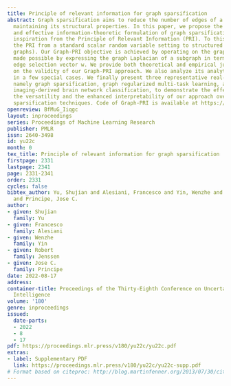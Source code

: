```yaml
---
title: Principle of relevant information for graph sparsification
abstract: Graph sparsification aims to reduce the number of edges of a graph while
  maintaining its structural properties. In this paper, we propose the first general
  and effective information-theoretic formulation of graph sparsification, by taking
  inspiration from the Principle of Relevant Information (PRI). To this end, we extend
  the PRI from a standard scalar random variable setting to structured data (i.e.,
  graphs). Our Graph-PRI objective is achieved by operating on the graph Laplacian,
  made possible by expressing the graph Laplacian of a subgraph in terms of a sparse
  edge selection vector w. We provide both theoretical and empirical justifications
  on the validity of our Graph-PRI approach. We also analyze its analytical solutions
  in a few special cases. We finally present three representative real-world applications,
  namely graph sparsification, graph regularized multi-task learning, and medical
  imaging-derived brain network classification, to demonstrate the effectiveness,
  the versatility and the enhanced interpretability of our approach over prevalent
  sparsification techniques. Code of Graph-PRI is available at https://github.com/SJYuCNEL/PRI-Graphs.
openreview: BfMuG_Iiqgc
layout: inproceedings
series: Proceedings of Machine Learning Research
publisher: PMLR
issn: 2640-3498
id: yu22c
month: 0
tex_title: Principle of relevant information for graph sparsification
firstpage: 2331
lastpage: 2341
page: 2331-2341
order: 2331
cycles: false
bibtex_author: Yu, Shujian and Alesiani, Francesco and Yin, Wenzhe and Jenssen, Robert
  and Principe, Jose C.
author:
- given: Shujian
  family: Yu
- given: Francesco
  family: Alesiani
- given: Wenzhe
  family: Yin
- given: Robert
  family: Jenssen
- given: Jose C.
  family: Principe
date: 2022-08-17
address:
container-title: Proceedings of the Thirty-Eighth Conference on Uncertainty in Artificial
  Intelligence
volume: '180'
genre: inproceedings
issued:
  date-parts:
  - 2022
  - 8
  - 17
pdf: https://proceedings.mlr.press/v180/yu22c/yu22c.pdf
extras:
- label: Supplementary PDF
  link: https://proceedings.mlr.press/v180/yu22c/yu22c-supp.pdf
# Format based on citeproc: http://blog.martinfenner.org/2013/07/30/citeproc-yaml-for-bibliographies/
---
```

